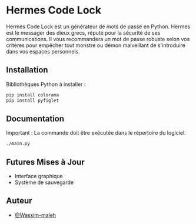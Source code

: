 # Hermes Code Lock

Hermes Code Lock est un générateur de mots de passe en Python. Hermes est le messager des dieux grecs, réputé pour la sécurité de ses communications. Il vous recommandera un mot de passe robuste selon vos critères pour empêcher tout monstre ou démon malveillant de s'introduire dans vos espaces personnels.

## Installation

Bibliothèques Python à installer :
```bash
pip install colorama
pip install pyfiglet
```

## Documentation

Important : La commande doit être exécutée dans le répertoire du logiciel.
```bash
./main.py
```

## Futures Mises à Jour

- Interface graphique
- Système de sauvegarde

## Auteur

- [@Wassim-maleh](https://github.com/Wassim-Maleh)
